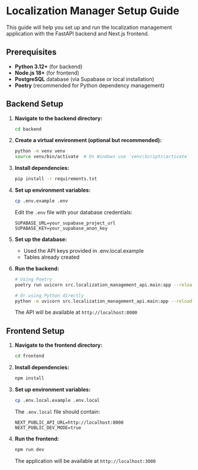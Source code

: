# Localization Manager Setup Guide

This guide will help you set up and run the localization management application with the FastAPI backend and Next.js frontend.

## Prerequisites

- **Python 3.12+** (for backend)
- **Node.js 18+** (for frontend)
- **PostgreSQL** database (via Supabase or local installation)
- **Poetry** (recommended for Python dependency management)

## Backend Setup

1. **Navigate to the backend directory:**
   ```bash
   cd backend
   ```

2. **Create a virtual environment (optional but recommended):**
    ```bash
    python -m venv venv
    source venv/bin/activate  # On Windows use `venv\Scripts\activate`
    ```

3.  **Install dependencies:**
    ```bash
    pip install -r requirements.txt
    ```

4. **Set up environment variables:**
   ```bash
   cp .env.example .env
   ```
   
   Edit the `.env` file with your database credentials:
   ```env
   SUPABASE_URL=your_supabase_project_url
   SUPABASE_KEY=your_supabase_anon_key
   ```

5. **Set up the database:**
   - Used the API keys provided in .env.local.example
   - Tables already created

6. **Run the backend:**
   ```bash
   # Using Poetry
   poetry run uvicorn src.localization_management_api.main:app --reload
   
   # Or using Python directly
   python -m uvicorn src.localization_management_api.main:app --reload
   ```

   The API will be available at `http://localhost:8000`

## Frontend Setup

1. **Navigate to the frontend directory:**
   ```bash
   cd frontend
   ```

2. **Install dependencies:**
   ```bash
   npm install
   ```

3. **Set up environment variables:**
   ```bash
   cp .env.local.example .env.local
   ```
   
   The `.env.local` file should contain:
   ```env
   NEXT_PUBLIC_API_URL=http://localhost:8000
   NEXT_PUBLIC_DEV_MODE=true
   ```

4. **Run the frontend:**
   ```bash
   npm run dev
   ```

   The application will be available at `http://localhost:3000`